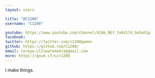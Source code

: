 ```yaml
---
layout: users

title: "@C1200"
username: "C1200"

youtube: https://www.youtube.com/channel/UCAb_N6Y_txKV174_Ge5eh1g
facebook: 
twitter: https://twitter.com/c1200games
github: https://github.com/C1200/
email: coreyw.ultimatemedia@gmail.com
more: https://goum.cf/u/c1200
---
```


I make things.
